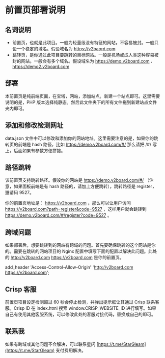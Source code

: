 # 前置页部署说明

## 名词说明

- 前置页，也就是此项目。一般为轻量级没有特征的网站，不容易被封。一般只设一个稳定的域名。假设域名为 https://v2baord.com
- 跳转页，是你通过此项目要跳转的目标网站。一般是机场或成人类这种容易被封的网站。一般会有多个域名。假设域名为 https://demo.v2board.com 、https://demo2.v2board.com

## 部署

本前置页是纯前端页面，在宝塔，网站，添加站点，新建一个站点即可。这里需要说明的是，PHP 版本选择纯静态。然后此文件夹下的所有文件拖到新建站点文件夹内即可。

## 添加和修改检测网址

data.json 文件中可以修改和添加你的网站地址。这里需要注意的是，如果你的跳转页的前端是 hash 路径，比如 https://demo.v2board.com/#/ 那么请把 /#/ 写上，后面如果有参数方便拼接。

## 路径跳转

该前置页支持跳转路径。假设你的网站是 https://demo.v2board.com/#/ （注意，如果面板前端是有 hash 路径的，请加上方便跳转），跳转路径是 register，邀请码 9527。

你的前置页地址是： https://v2board.com ，那么可以让用户访问 https://v2board.com?path=register&code=9527 ，这样用户就会跳转到 https://demo.v2board.com/#/register?code=9527 。

## 跨域问题

如果部署后，想要跳转到的网站有跨域的问题。首先要确保跳转的这个网站是你的。需要在跳转的网站项目的 Nginx 配置中填写下面的配置以解决此问题。此处的 http://v2board.com https://v2board.com 是你的前置页。

add_header 'Access-Control-Allow-Origin' 'http://v2board.com https://v2board.com';

## Crisp 客服

前置页项目设定检测超过 60 秒会停止检测，并弹出提示框让其通过 Crisp 联系客服。Crisp ID 在 index.html 搜索 window.CRISP_WEBSITE_ID 进行填写。如果自己有使用其他客服系统，可以修改此处的客服对接代码，替换成自己的即可。

## 联系我

如果有跨域或其他问题不会解决，可以联系星闪 [https://t.me/StarGleam](https://t.me/StarGleam) 支付费用解决。

